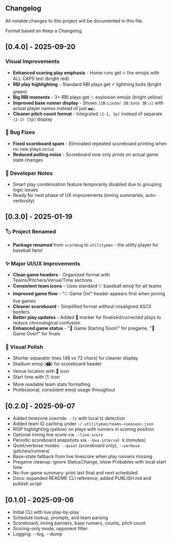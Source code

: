 ## Changelog

All notable changes to this project will be documented in this file.

Format based on Keep a Changelog.

## [0.4.0] - 2025-09-20

### Visual Improvements
- **Enhanced scoring play emphasis** - Home runs get 🔥 fire emojis with ALL CAPS text (bright red)
- **RBI play highlighting** - Standard RBI plays get ⚡ lightning bolts (bright green)
- **Big RBI moments** - 3+ RBI plays get 💥 explosion emojis (bright yellow)
- **Improved base runner display** - Shows `[1B:Lindor 2B:Soto 3B:○]` with actual player names instead of just `◉◉○`
- **Cleaner pitch count format** - Integrated `(2-1, 5p)` instead of separate `(2-1) [5p]` display

### 🐛 Bug Fixes
- **Fixed scoreboard spam** - Eliminated repeated scoreboard printing when no new plays occur
- **Reduced polling noise** - Scoreboard now only prints on actual game state changes

### 🔧 Developer Notes
- Smart play condensation feature temporarily disabled due to grouping logic issues
- Ready for next phase of UX improvements (inning summaries, auto-verbosity)

## [0.3.0] - 2025-01-19

### 🏷️ Project Renamed
- **Package renamed** from `scorebug` to `utilityman` - the utility player for baseball fans!

### ✨ Major UI/UX Improvements
- **Clean game headers** - Organized format with Teams/Pitchers/Venue/Time sections
- **Consistent team icons** - Uses standard ⚾ baseball emoji for all teams
- **Improved game flow** - "⚾ Game On!" header appears first when joining live games
- **Cleaner scoreboard** - Simplified format without misaligned ASCII borders
- **Better play updates** - Added 📝 marker for finalized/corrected plays to reduce chronological confusion
- **Enhanced game status** - "🎯 Game Starting Soon!" for pregame, "🏁 Game Over!" for finals

### 🎨 Visual Polish
- Shorter separator lines (48 vs 72 chars) for cleaner display  
- Stadium emoji (🏟️) for scoreboard header
- Venue location with 📍 icon
- Start time with 🕐 icon
- More readable team stats formatting
- Professional, consistent emoji usage throughout

## [0.2.0] - 2025-09-07

- Added timezone override `--tz` with local tz detection
- Added team ID caching under `~/.utilityman/teams-<season>.json`
- RISP highlighting (yellow) on plays with runners in scoring position
- Optional inning line score via `--line-score`
- Periodic scoreboard snapshots via `--box-interval N` (minutes)
- Quiet/verbose modes: `--quiet` (scoreboard only), `--verbose` (pitches/runners)
- Base-state fallback from live linescore when play runners missing
- Pregame cleanup: ignore StatusChange, show Probables with local start time
- No-live-game summary: print last final and next scheduled
- Docs: expanded README CLI reference; added PUBLISH.md and publish script

## [0.1.0] - 2025-09-06

- Initial CLI with live play-by-play
- Schedule lookup, prompts, and team parsing
- Scoreboard, inning banners, base runners, counts, pitch count
- Scoring-only mode, opponent filter
- Logging: --log, --dump

